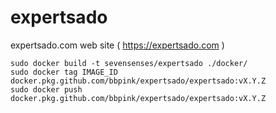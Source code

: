 # expertsado
  expertsado.com web site ( https://expertsado.com )

```
sudo docker build -t sevensenses/expertsado ./docker/
sudo docker tag IMAGE_ID docker.pkg.github.com/bbpink/expertsado/expertsado:vX.Y.Z
sudo docker push docker.pkg.github.com/bbpink/expertsado/expertsado:vX.Y.Z
```
